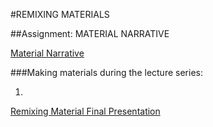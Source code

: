 #REMIXING MATERIALS

##Assignment: MATERIAL NARRATIVE 


[Material Narrative](https://www.canva.com/design/DAFYbK_vuJI/view)


###Making materials during the lecture series:

1. 








[Remixing Material Final Presentation](https://docs.google.com/presentation/d/1keYlu8yUO7T16X5iwzkFBpeWxS9YIwIQEn_LoPX0DVc/edit?usp=sharing)
